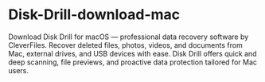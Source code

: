 # Disk-Drill-download-mac
Download Disk Drill for macOS — professional data recovery software by CleverFiles. Recover deleted files, photos, videos, and documents from Mac, external drives, and USB devices with ease. Disk Drill offers quick and deep scanning, file previews, and proactive data protection tailored for Mac users.

